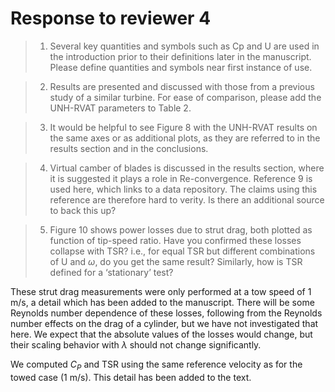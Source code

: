 # Response to reviewer 4

>1. Several key quantities and symbols such as Cp and U are used in the introduction prior to their definitions later in the manuscript. Please define quantities and symbols near first instance of use.



>2. Results are presented and discussed with those from a previous study of a similar turbine. For ease of comparison, please add the UNH-RVAT parameters to Table 2.



>3. It would be helpful to see Figure 8 with the UNH-RVAT results on the same axes or as additional plots, as they are referred to in the results section and in the conclusions.



>4. Virtual camber of blades is discussed in the results section, where it is suggested it plays a role in Re-convergence. Reference 9 is used here, which links to a data repository. The claims using this reference are therefore hard to verity. Is there an additional source to back this up?



>5. Figure 10 shows power losses due to strut drag, both plotted as function of tip-speed ratio. Have you confirmed these losses collapse with TSR? i.e., for equal TSR but different combinations of U and $\omega$, do you get the same result? Similarly, how is TSR defined for a ‘stationary’ test?

These strut drag measurements were only performed at a tow speed of 1 m/s, a
detail which has been added to the manuscript. There will be some Reynolds
number dependence of these losses, following from the Reynolds number effects on
the drag of a cylinder, but we have not investigated that here. We expect that
the absolute values of the losses would change, but their scaling behavior with
$\lambda$ should not change significantly.

We computed $C_P$ and TSR using the same reference velocity as for the towed
case (1 m/s). This detail has been added to the text.
